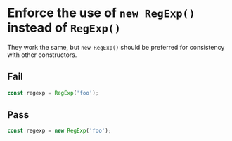 # Enforce the use of `new RegExp()` instead of `RegExp()`

They work the same, but `new RegExp()` should be preferred for consistency with other constructors.


## Fail

```js
const regexp = RegExp('foo');
```


## Pass

```js
const regexp = new RegExp('foo');
```
